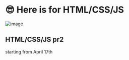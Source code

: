 # 😎 Here is for HTML/CSS/JS
![image](https://github.com/wnstndks/HTML-CSS/assets/125172335/324e8fa6-2ba1-437e-b49b-4c5f62683472)

## HTML/CSS/JS pr2
starting from April 17th
